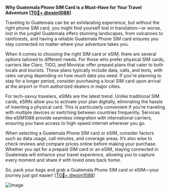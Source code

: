 **Why Guatemala Phone SIM Card is a Must-Have for Your Travel Adventure [[TG💪+ @esim1088](https://t.me/s/esim1088)]**

Traveling to Guatemala can be an exhilarating experience, but without the right phone SIM card, you might find yourself lost in translation—or worse, lost in the jungle! Guatemala offers stunning landscapes, from volcanoes to rainforests, and having a reliable Guatemala Phone SIM card ensures you stay connected no matter where your adventure takes you.

When it comes to choosing the right SIM card or eSIM, there are several options tailored to different needs. For those who prefer physical SIM cards, carriers like Claro, TIGO, and Movistar offer prepaid plans that cater to both locals and tourists. These plans typically include data, calls, and texts, with rates varying depending on how much data you need. If you're planning to stay for a longer period, consider purchasing a local SIM card upon arrival at the airport or from authorized dealers in major cities.

For tech-savvy travelers, eSIMs are the latest trend. Unlike traditional SIM cards, eSIMs allow you to activate your plan digitally, eliminating the hassle of inserting a physical card. This is particularly convenient if you’re traveling with multiple devices or switching between countries frequently. Services like eSIM1088 provide seamless integration with international carriers, ensuring you have access to high-speed internet wherever you go.

When selecting a Guatemala Phone SIM card or eSIM, consider factors such as data usage, call minutes, and coverage areas. It’s also wise to check reviews and compare prices online before making your purchase. Whether you opt for a prepaid SIM card or an eSIM, staying connected in Guatemala will enhance your travel experience, allowing you to capture every moment and share it with loved ones back home.

So, pack your bags and grab a Guatemala Phone SIM card or eSIM—your journey just got easier! [[TG💪+ @esim1088](https://t.me/s/esim1088)]

![Image](https://i.postimg.cc/Y0z9fWf4/image.png)
